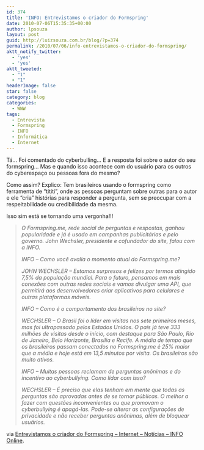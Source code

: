 ```yaml
---
id: 374
title: 'INFO: Entrevistamos o criador do Formspring'
date: 2010-07-06T15:35:35+00:00
author: lpsouza
layout: post
guid: http://luizsouza.com.br/blog/?p=374
permalink: /2010/07/06/info-entrevistamos-o-criador-do-formspring/
aktt_notify_twitter:
  - 'yes'
  - 'yes'
aktt_tweeted:
  - "1"
  - "1"
headerImage: false
star: false
category: blog
categories:
  - WWW
tags:
  - Entrevista
  - Formspring
  - INFO
  - Informática
  - Internet
---
```

Tá&#8230; Foi comentado do cyberbulling&#8230; E a resposta foi sobre o autor do seu formspring&#8230; Mas e quando isso acontece com do usuário para os outros do cyberespaço ou pessoas fora do mesmo?
  
Como assim? Explico: Tem brasileiros usando o formspring como ferramenta de &#8220;tititi&#8221;, onde as pessoas perguntam sobre outras para o autor e ele &#8220;cria&#8221; histórias para responder a pergunta, sem se preocupar com a respeitabilidade ou credibilidade da mesma.

Isso sim está se tornando uma vergonha!!!

> _O Formspring.me, rede social de perguntas e respostas, ganhou popularidade e já é usado em campanhas publicitárias e pelo governo. John Wechsler, presidente e cofundador do site, falou com a INFO._
> 
> _INFO &#8211; Como você avalia o momento atual do Formspring.me?_
> 
> _JOHN WECHSLER &#8211; Estamos surpresos e felizes por termos atingido 7,5% da população mundial. Para o futuro, pensamos em mais conexões com outras redes sociais e vamos divulgar uma API, que permitirá aos desenvolvedores criar aplicativos para celulares e outras plataformas móveis._
> 
> _INFO &#8211; Como é o comportamento dos brasileiros no site?_
> 
> _WECHSLER &#8211; O Brasil foi o líder em visitas nos sete primeiros meses, mas foi ultrapassado pelos Estados Unidos. O país já teve 333 milhões de visitas desde o início, com destaque para São Paulo, Rio de Janeiro, Belo Horizonte, Brasília e Recife. A média de tempo que os brasileiros passam conectados no Formspring.me é 25% maior que a média e hoje está em 13,5 minutos por visita. Os brasileiros são muito ativos._
> 
> _INFO &#8211; Muitas pessoas reclamam de perguntas anônimas e do incentivo ao cyberbullying. Como lidar com isso?_
> 
> _WECHSLER &#8211; É preciso que elas tenham em mente que todas as perguntas são aprovadas antes de se tornar públicas. O melhor a fazer com questões inconvenientes ou que promovam o cyberbullying é apagá-las. Pode-se alterar as configurações de privacidade e não receber perguntas anônimas, além de bloquear usuários._

via [Entrevistamos o criador do Formspring &#8211; Internet &#8211; Notícias &#8211; INFO Online](http://info.abril.com.br/noticias/internet/entrevistamos-o-criador-do-formspring-06072010-28.shl).